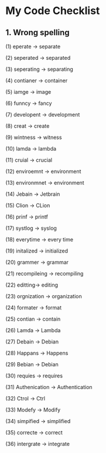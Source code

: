 # My Code Checklist

## 1. Wrong spelling

(1) eperate -> separate

(2) seperated -> separated

(3) seperating -> separating

(4) contianer -> container

(5) iamge -> image

(6) funncy -> fancy

(7) developent -> development

(8) creat -> create

(9) wintness -> witness

(10) lamda -> lambda

(11) cruial -> crucial

(12) enviroemnt -> environment

(13) environmnet -> environment

(14) Jebain -> Jetbrain

(15) Clion -> CLion

(16) prinf -> printf

(17) systlog -> syslog

(18) everytime -> every time

(19) initalized -> initialized

(20) grammer -> grammar

(21) recompileing -> recompiling

(22) editting-> editing

(23) orgnization -> organization

(24) formater -> format

(25) contian -> contain

(26) Lamda -> Lambda

(27) Debain -> Debian

(28) Happans -> Happens

(29) Bebian -> Debian

(30) requies -> requires

(31) Authenication -> Authentication

(32) Ctrol -> Ctrl

(33) Modefy -> Modify

(34) simpified -> simplified

(35) correcte -> correct

(36) intergrate -> integrate
